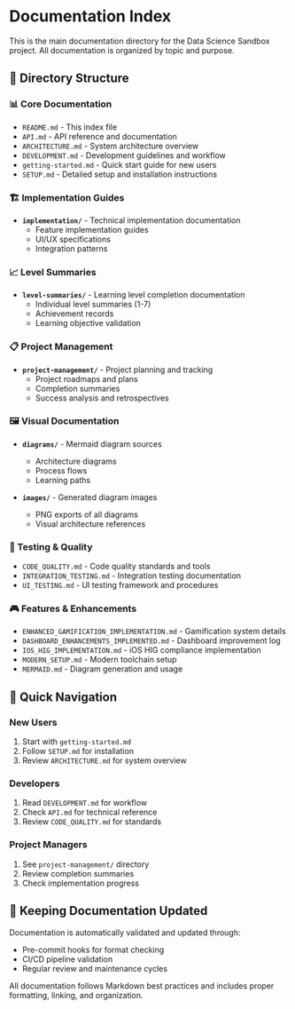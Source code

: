 # Documentation Index

This is the main documentation directory for the Data Science Sandbox project. All documentation is organized by topic and purpose.

## 📁 Directory Structure

### 📊 Core Documentation

- `README.md` - This index file
- `API.md` - API reference and documentation
- `ARCHITECTURE.md` - System architecture overview
- `DEVELOPMENT.md` - Development guidelines and workflow
- `getting-started.md` - Quick start guide for new users
- `SETUP.md` - Detailed setup and installation instructions

### 🏗️ Implementation Guides

- **`implementation/`** - Technical implementation documentation
  - Feature implementation guides
  - UI/UX specifications
  - Integration patterns

### 📈 Level Summaries

- **`level-summaries/`** - Learning level completion documentation
  - Individual level summaries (1-7)
  - Achievement records
  - Learning objective validation

### 📋 Project Management

- **`project-management/`** - Project planning and tracking
  - Project roadmaps and plans
  - Completion summaries
  - Success analysis and retrospectives

### 🖼️ Visual Documentation

- **`diagrams/`** - Mermaid diagram sources

  - Architecture diagrams
  - Process flows
  - Learning paths

- **`images/`** - Generated diagram images
  - PNG exports of all diagrams
  - Visual architecture references

### 🧪 Testing & Quality

- `CODE_QUALITY.md` - Code quality standards and tools
- `INTEGRATION_TESTING.md` - Integration testing documentation
- `UI_TESTING.md` - UI testing framework and procedures

### 🎮 Features & Enhancements

- `ENHANCED_GAMIFICATION_IMPLEMENTATION.md` - Gamification system details
- `DASHBOARD_ENHANCEMENTS_IMPLEMENTED.md` - Dashboard improvement log
- `IOS_HIG_IMPLEMENTATION.md` - iOS HIG compliance implementation
- `MODERN_SETUP.md` - Modern toolchain setup
- `MERMAID.md` - Diagram generation and usage

## 🚀 Quick Navigation

### New Users

1. Start with `getting-started.md`
2. Follow `SETUP.md` for installation
3. Review `ARCHITECTURE.md` for system overview

### Developers

1. Read `DEVELOPMENT.md` for workflow
2. Check `API.md` for technical reference
3. Review `CODE_QUALITY.md` for standards

### Project Managers

1. See `project-management/` directory
2. Review completion summaries
3. Check implementation progress

## 🔄 Keeping Documentation Updated

Documentation is automatically validated and updated through:

- Pre-commit hooks for format checking
- CI/CD pipeline validation
- Regular review and maintenance cycles

All documentation follows Markdown best practices and includes proper formatting, linking, and organization.
